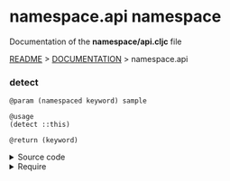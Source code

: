 
# <strong>namespace.api</strong> namespace
<p>Documentation of the <strong>namespace/api.cljc</strong> file</p>

[README](../../../README.md) > [DOCUMENTATION](../../COVER.md) > namespace.api



### detect

```
@param (namespaced keyword) sample
```

```
@usage
(detect ::this)
```

```
@return (keyword)
```

<details>
<summary>Source code</summary>

```
(defn detect
  [sample]
  (keyword/get-namespace sample))
```

</details>

<details>
<summary>Require</summary>

```
(ns my-namespace (:require [namespace.api :as namespace :refer [detect]]))

(namespace/detect ...)
(detect           ...)
```

</details>
